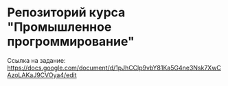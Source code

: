# Репозиторий курса "Промышленное прогроммирование"

Ссылка на задание: https://docs.google.com/document/d/1pJhCClp9vbY81Ka5G4ne3Nsk7XwCAzoLAKaJ9CVOya4/edit

